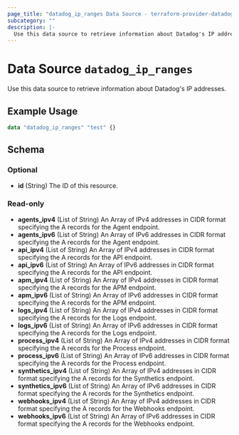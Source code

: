 ```yaml
---
page_title: "datadog_ip_ranges Data Source - terraform-provider-datadog"
subcategory: ""
description: |-
  Use this data source to retrieve information about Datadog's IP addresses.
---
```


# Data Source `datadog_ip_ranges`

Use this data source to retrieve information about Datadog's IP addresses.

## Example Usage

```terraform
data "datadog_ip_ranges" "test" {}
```

## Schema

### Optional

- **id** (String) The ID of this resource.

### Read-only

- **agents_ipv4** (List of String) An Array of IPv4 addresses in CIDR format specifying the A records for the Agent endpoint.
- **agents_ipv6** (List of String) An Array of IPv6 addresses in CIDR format specifying the A records for the Agent endpoint.
- **api_ipv4** (List of String) An Array of IPv4 addresses in CIDR format specifying the A records for the API endpoint.
- **api_ipv6** (List of String) An Array of IPv6 addresses in CIDR format specifying the A records for the API endpoint.
- **apm_ipv4** (List of String) An Array of IPv4 addresses in CIDR format specifying the A records for the APM endpoint.
- **apm_ipv6** (List of String) An Array of IPv6 addresses in CIDR format specifying the A records for the APM endpoint.
- **logs_ipv4** (List of String) An Array of IPv4 addresses in CIDR format specifying the A records for the Logs endpoint.
- **logs_ipv6** (List of String) An Array of IPv6 addresses in CIDR format specifying the A records for the Logs endpoint.
- **process_ipv4** (List of String) An Array of IPv4 addresses in CIDR format specifying the A records for the Process endpoint.
- **process_ipv6** (List of String) An Array of IPv6 addresses in CIDR format specifying the A records for the Process endpoint.
- **synthetics_ipv4** (List of String) An Array of IPv4 addresses in CIDR format specifying the A records for the Synthetics endpoint.
- **synthetics_ipv6** (List of String) An Array of IPv6 addresses in CIDR format specifying the A records for the Synthetics endpoint.
- **webhooks_ipv4** (List of String) An Array of IPv4 addresses in CIDR format specifying the A records for the Webhooks endpoint.
- **webhooks_ipv6** (List of String) An Array of IPv6 addresses in CIDR format specifying the A records for the Webhooks endpoint.


